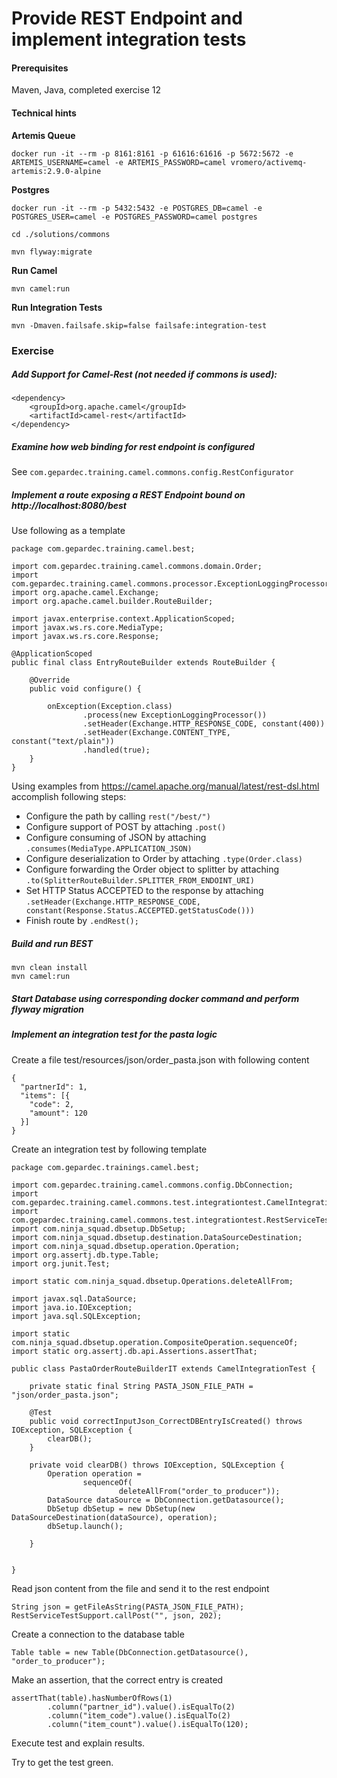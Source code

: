 Provide REST Endpoint and implement integration tests
===================

#### Prerequisites
Maven, Java, completed exercise 12

#### Technical hints


**Artemis Queue**
 
 ```
 docker run -it --rm -p 8161:8161 -p 61616:61616 -p 5672:5672 -e ARTEMIS_USERNAME=camel -e ARTEMIS_PASSWORD=camel vromero/activemq-artemis:2.9.0-alpine
```

**Postgres**

```
docker run -it --rm -p 5432:5432 -e POSTGRES_DB=camel -e POSTGRES_USER=camel -e POSTGRES_PASSWORD=camel postgres
```

```
cd ./solutions/commons
```

```
mvn flyway:migrate
```

**Run Camel**
```
mvn camel:run
```

**Run Integration Tests**
```
mvn -Dmaven.failsafe.skip=false failsafe:integration-test
```
### Exercise
##### Add Support for Camel-Rest (not needed if commons is used):
```
<dependency>
    <groupId>org.apache.camel</groupId>
    <artifactId>camel-rest</artifactId>
</dependency>
```

##### Examine how web binding for rest endpoint is configured
See `com.gepardec.training.camel.commons.config.RestConfigurator`

##### Implement a route exposing a REST Endpoint bound on http://localhost:8080/best
Use following as a template
```
package com.gepardec.training.camel.best;

import com.gepardec.training.camel.commons.domain.Order;
import com.gepardec.training.camel.commons.processor.ExceptionLoggingProcessor;
import org.apache.camel.Exchange;
import org.apache.camel.builder.RouteBuilder;

import javax.enterprise.context.ApplicationScoped;
import javax.ws.rs.core.MediaType;
import javax.ws.rs.core.Response;

@ApplicationScoped
public final class EntryRouteBuilder extends RouteBuilder {

    @Override
    public void configure() {

        onException(Exception.class)
                .process(new ExceptionLoggingProcessor())
                .setHeader(Exchange.HTTP_RESPONSE_CODE, constant(400))
                .setHeader(Exchange.CONTENT_TYPE, constant("text/plain"))
                .handled(true);
    }
}

```
Using examples from https://camel.apache.org/manual/latest/rest-dsl.html accomplish following steps:

 - Configure the path by calling `rest("/best/")`
 - Configure support of POST by attaching `.post()`
 - Configure consuming of JSON by attaching `.consumes(MediaType.APPLICATION_JSON)`
 - Configure deserialization to Order by attaching `.type(Order.class)`
 - Configure forwarding the Order object to splitter by attaching `.to(SplitterRouteBuilder.SPLITTER_FROM_ENDOINT_URI)`
 - Set HTTP Status ACCEPTED to the response by attaching `.setHeader(Exchange.HTTP_RESPONSE_CODE, constant(Response.Status.ACCEPTED.getStatusCode()))`
 - Finish route by `.endRest();`

##### Build and run BEST
```
mvn clean install
mvn camel:run
```

##### Start Database using corresponding docker command and perform flyway migration

##### Implement an integration test for the pasta logic
Create a file test/resources/json/order_pasta.json with following content
```
{
  "partnerId": 1,
  "items": [{
    "code": 2,
    "amount": 120
  }]
}
```

Create an integration test by following template
```
package com.gepardec.trainings.camel.best;

import com.gepardec.training.camel.commons.config.DbConnection;
import com.gepardec.training.camel.commons.test.integrationtest.CamelIntegrationTest;
import com.gepardec.training.camel.commons.test.integrationtest.RestServiceTestSupport;
import com.ninja_squad.dbsetup.DbSetup;
import com.ninja_squad.dbsetup.destination.DataSourceDestination;
import com.ninja_squad.dbsetup.operation.Operation;
import org.assertj.db.type.Table;
import org.junit.Test;

import static com.ninja_squad.dbsetup.Operations.deleteAllFrom;

import javax.sql.DataSource;
import java.io.IOException;
import java.sql.SQLException;

import static com.ninja_squad.dbsetup.operation.CompositeOperation.sequenceOf;
import static org.assertj.db.api.Assertions.assertThat;

public class PastaOrderRouteBuilderIT extends CamelIntegrationTest {

    private static final String PASTA_JSON_FILE_PATH = "json/order_pasta.json";

    @Test
    public void correctInputJson_CorrectDBEntryIsCreated() throws IOException, SQLException {
        clearDB();
    }

    private void clearDB() throws IOException, SQLException {
        Operation operation =
                sequenceOf(
                        deleteAllFrom("order_to_producer"));
        DataSource dataSource = DbConnection.getDatasource();
        DbSetup dbSetup = new DbSetup(new DataSourceDestination(dataSource), operation);
        dbSetup.launch();

    }


}
```
Read json content from the file and send it to the rest endpoint
```
String json = getFileAsString(PASTA_JSON_FILE_PATH);
RestServiceTestSupport.callPost("", json, 202);
```

Create a connection to the database table
```
Table table = new Table(DbConnection.getDatasource(), "order_to_producer");
```

Make an assertion, that the correct entry is created
```
assertThat(table).hasNumberOfRows(1)
        .column("partner_id").value().isEqualTo(2)
        .column("item_code").value().isEqualTo(2)
        .column("item_count").value().isEqualTo(120);
```

Execute test and explain results.

Try to get the test green.